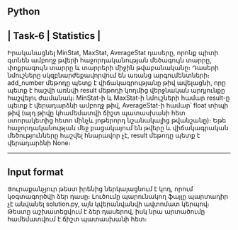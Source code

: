Python
-----------
| Task-6 | Statistics |
-------------

Իրականացնել MinStat, MaxStat, AverageStat դասերը, որոնք պիտի գտնեն ամբողջ թվերի
հաջորդականության մեծագույն տարրը, փոքրագույն տարրը և տարրերի միջին թվաբանականը։
Դասերի նմուշները սկզբնարժեքավորվում են առանց արգումենտների։ add_number մեթոդը պետք է
վիճակագրությանը թիվ ավելացնի, որը պետք է հաշվի առնվի result մեթոդի կողմից վերջնական
արդյունքը հաշվելու ժամանակ։ MinStat-ի և MaxStat-ի նմուշների համար result-ը պետք է վերադարձնի
ամբողջ թիվ, AverageStat-ի համար՝ float տիպի թիվ (այդ թիվը կհամեմատվի ճիշտ պատասխանի հետ
ստորակետից հետո մինչև յոթերորդ նշանակալից թվանշանը)։
Եթե հաջորդականության մեջ բացակայում են թվերը և վիճակագրական մեծությունները հաշվել
հնարավոր չէ, result մեթոդը պետք է վերադարձնի None։

--------------
Input format
-------------

Յուրաքանչյուր թեստ իրենից ներկայացնում է կոդ, որում կօգտագործվի ձեր դասը։
Լուծումը պարունակող ֆայլը պարտադիր չէ անվանել solution.py, այն կվերանվանվի ավտոմատ կերպով։
Թեստը աշխատեցվում է ձեր դասերով, իսկ նրա արտածումը համեմատվում է ճիշտ պատասխանի հետ։
